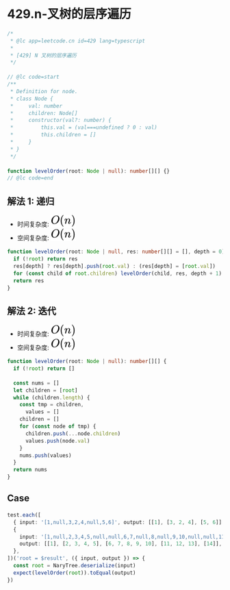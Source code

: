 # 429.n-叉树的层序遍历

```ts
/*
 * @lc app=leetcode.cn id=429 lang=typescript
 *
 * [429] N 叉树的层序遍历
 */

// @lc code=start
/**
 * Definition for node.
 * class Node {
 *     val: number
 *     children: Node[]
 *     constructor(val?: number) {
 *         this.val = (val===undefined ? 0 : val)
 *         this.children = []
 *     }
 * }
 */

function levelOrder(root: Node | null): number[][] {}
// @lc code=end
```

## 解法 1: 递归

- 时间复杂度: <!-- $O(n)$ --> <img style="transform: translateY(0.1em); background: white;" src="./svg/o-n.svg" alt="O(n)">
- 空间复杂度: <!-- $O(n)$ --> <img style="transform: translateY(0.1em); background: white;" src="./svg/o-n.svg" alt="O(n)">

```ts
function levelOrder(root: Node | null, res: number[][] = [], depth = 0): number[][] {
  if (!root) return res
  res[depth] ? res[depth].push(root.val) : (res[depth] = [root.val])
  for (const child of root.children) levelOrder(child, res, depth + 1)
  return res
}
```

## 解法 2: 迭代

- 时间复杂度: <!-- $O(n)$ --> <img style="transform: translateY(0.1em); background: white;" src="./svg/o-n.svg" alt="O(n)">
- 空间复杂度: <!-- $O(n)$ --> <img style="transform: translateY(0.1em); background: white;" src="./svg/o-n.svg" alt="O(n)">

```ts
function levelOrder(root: Node | null): number[][] {
  if (!root) return []

  const nums = []
  let children = [root]
  while (children.length) {
    const tmp = children,
      values = []
    children = []
    for (const node of tmp) {
      children.push(...node.children)
      values.push(node.val)
    }
    nums.push(values)
  }
  return nums
}
```

## Case

```ts
test.each([
  { input: '[1,null,3,2,4,null,5,6]', output: [[1], [3, 2, 4], [5, 6]] },
  {
    input: '[1,null,2,3,4,5,null,null,6,7,null,8,null,9,10,null,null,11,null,12,null,13,null,null,14]',
    output: [[1], [2, 3, 4, 5], [6, 7, 8, 9, 10], [11, 12, 13], [14]],
  },
])('root = $result', ({ input, output }) => {
  const root = NaryTree.deserialize(input)
  expect(levelOrder(root)).toEqual(output)
})
```
